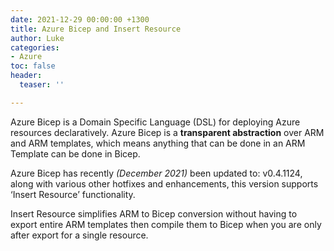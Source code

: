 ```yaml
---
date: 2021-12-29 00:00:00 +1300
title: Azure Bicep and Insert Resource
author: Luke
categories:
- Azure
toc: false
header:
  teaser: ''

---
```

Azure Bicep is a Domain Specific Language (DSL) for deploying Azure resources declaratively. Azure Bicep is a **transparent abstraction** over ARM and ARM templates, which means anything that can be done in an ARM Template can be done in Bicep.

Azure Bicep has recently _(December 2021)_ been updated to: v0.4.1124, along with various other hotfixes and enhancements, this version supports ‘Insert Resource’ functionality.

Insert Resource simplifies ARM to Bicep conversion without having to export entire ARM templates then compile them to Bicep when you are only after export for a single resource.